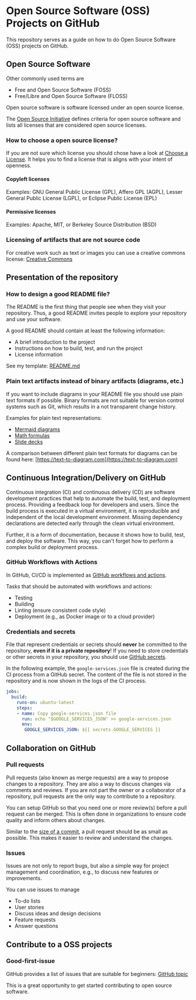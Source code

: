 # Open Source Software (OSS) Projects on GitHub

This repository serves as a guide on how to do
Open Source Software (OSS) projects on GitHub.

## Open Source Software

Other commonly used terms are

- Free and Open Source Software (FOSS)
- Free/Libre and Open Source Software (FLOSS)

Open source software is software licensed under an open source license.

The [Open Source Initiative](https://opensource.org/) defines criteria for open source software and lists all licenses that are considered open source licenses.

### How to choose a open source license?

If you are not sure which license you should chose have a look at [Choose a License](https://choosealicense.com).
It helps you to find a license that is aligns with your intent of openness.

#### Copyleft licenses

Examples: GNU General Public License (GPL), Affero GPL (AGPL),
Lesser General Public License (LGPL), or Eclipse Public License (EPL)

#### Permissive licenses

Examples: Apache, MIT, or Berkeley Source Distribution (BSD)

### Licensing of artifacts that are not source code

For creative work such as text or images you can use a creative commons license:
[Creative Commons](https://creativecommons.org/share-your-work/cclicenses/)

## Presentation of the repository

### How to design a good README file?

The README is the first thing that people see when they visit your repository.
Thus, a good README invites people to explore your repository and use your software.

A good README should contain at least the following information:

- A brief introduction to the project
- Instructions on how to build, test, and run the project
- License information

See my template: [README.md](/templates/README.md)

### Plain text artifacts instead of binary artifacts (diagrams, etc.)

If you want to include diagrams in your README file you should use plain text formats if possible.
Binary formats are not suitable for version control systems such as Git, which results in a not transparent change history.

Examples for plain text representations:

- [Mermaid diagrams](https://github.blog/2022-02-14-include-diagrams-markdown-files-mermaid/)
- [Math formulas](https://github.blog/2022-05-19-math-support-in-markdown/)
- [Slide decks](https://marp.app)

A comparison between different plain text formats for diagrams can be found here: [https://text-to-diagram.com](https://text-to-diagram.com)

## Continuous Integration/Delivery on GitHub

Continuous integration (CI) and continuous delivery (CD) are software development practices that help to automate the build, test, and deployment process.
Providing a feedback loop for developers and users.
Since the build process is executed in a virtual environment, it is reproducible and independent of the local development environment.
Missing dependency declarations are detected early through the clean virtual environment.

Further, it is a form of documentation, because it shows how to build, test, and deploy the software.
This way, you can't forget how to perform a complex build or deployment process.

### GitHub Workflows with Actions

In GitHub, CI/CD is implemented as [GitHub workflows and actions](https://docs.github.com/en/actions/using-workflows).

Tasks that should be automated with workflows and actions:

- Testing
- Building
- Linting (ensure consistent code style)
- Deployment (e.g., as Docker image or to a cloud provider)

### Credentials and secrets

File that represent credentials or secrets should **never** be committed to the repository, **even if it is a private repository**!
If you need to store credentials or other secrets in your repository, you should use [GitHub secrets](https://docs.github.com/en/actions/reference/encrypted-secrets).

In the following example, the `google-services.json` file is created during the CI process from a GitHub secret.
The content of the file is not stored in the repository and is now shown in the logs of the CI process.

```yaml
jobs:
  build:
    runs-on: ubuntu-latest
    steps:
    - name: Copy google-services.json file
      run: echo "$GOOGLE_SERVICES_JSON" >> google-services.json
      env:
       GOOGLE_SERVICES_JSON: ${{ secrets.GOOGLE_SERVICES }}
```

## Collaboration on GitHub

### Pull requests

Pull requests (also known as merge requests) are a way to propose changes to a repository.
They are also a way to discuss changes via comments and reviews.
If you are not part the owner or a collaborator of a repository, pull requests are the only way to contribute to a repository.

You can setup GitHub so that you need one or more review(s) before a pull request can be merged.
This is often done in organizations to ensure code quality and inform others about changes.

Similar to the [size of a commit](https://github.com/andreas-bauer/git-101#commit-size), a pull request should be as small as possible.
This makes it easier to review and understand the changes.

### Issues

Issues are not only to report bugs, but also a simple way for project management and coordination, e.g., to discuss new features or improvements.

You can use issues to manage

- To-do lists
- User stories
- Discuss ideas and design decisions
- Feature requests
- Answer questions

## Contribute to a OSS projects

### Good-first-issue

GitHub provides a list of issues that are suitable for beginners:
[GitHub topic](https://github.com/topics/good-first-issue)

This is a great opportunity to get started contributing to open source software.
